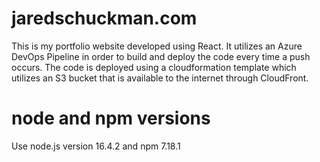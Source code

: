 # jaredschuckman.com
This is my portfolio website developed using React. It utilizes an Azure DevOps Pipeline in order to build and deploy the code every time a push occurs. The code is deployed using a cloudformation template which utilizes an S3 bucket that is available to the internet through CloudFront. 


# node and npm versions
Use node.js version 16.4.2 and npm 7.18.1